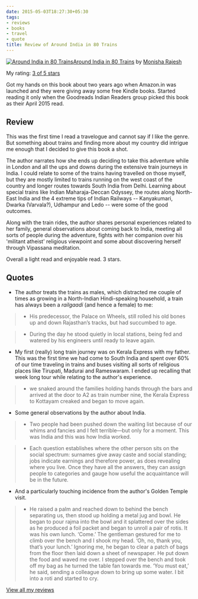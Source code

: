 ```yaml
---
date: 2015-05-03T18:27:30+05:30
tags:
- reviews
- books
- travel
- quote
title: Review of Around India in 80 Trains
---
```


[![Around India in 80 Trains](https://d.gr-assets.com/books/1427773672m/23574064.jpg)](https://www.goodreads.com/book/show/23574064-around-india-in-80-trains)[Around India in 80 Trains](https://www.goodreads.com/book/show/23574064-around-india-in-80-trains) by [Monisha Rajesh](https://www.goodreads.com/author/show/6473444.Monisha_Rajesh)

My rating: [3 of 5 stars](https://www.goodreads.com/review/show/653923953)

Got my hands on this book about two years ago when Amazon.in was launched and they were giving away some free Kindle books. Started reading it only when the Goodreads Indian Readers group picked this book as their April 2015 read.

## Review
This was the first time I read a travelogue and cannot say if I like the genre. But something about trains and finding more about my country did intrigue me enough that I decided to give this book a shot.

The author narrates how she ends up deciding to take this adventure while in London and all the ups and downs during the extensive train journeys in India. I could relate to some of the trains having travelled on those myself, but they are mostly limited to trains running on the west coast of the country and longer routes towards South India from Delhi. Learning about special trains like Indian Maharaja-Deccan Odyssey, the routes along North-East India and the 4 extreme tips of Indian Railways -- Kanyakumari, Dwarka (Varvala?), Udhampur and Ledo -- were some of the good outcomes.

Along with the train rides, the author shares personal experiences related to her family, general observations about coming back to India, meeting all sorts of people during the adventure, fights with her companion over his 'militant atheist' religious viewpoint and some about discovering herself through Vipassana meditation.

Overall a light read and enjoyable read. 3 stars.

## Quotes

- The author treats the trains as males, which distracted me couple of times as growing in a North-Indian Hindi-speaking household, a train has always been a _railgaadi_ (and hence a female) to me:

> - His predecessor, the Palace on Wheels, still rolled his old bones up and down Rajasthan’s tracks, but had succumbed to age.
    
> - During the day he stood quietly in local stations, being fed and watered by his engineers until ready to leave again.

- My first (really) long train journey was on Kerala Express with my father. This was the first time we had come to South India and spent over 60% of our time traveling in trains and buses visiting all sorts of religious places like Tirupati, Madurai and Rameswaram. I ended up recalling that week long tour while relating to the author's experience.

> - we snaked around the families holding hands through the bars and arrived at the door to A2 as train number nine, the Kerala Express to Kottayam creaked and began to move again.

- Some general observations by the author about India.

> - Two people had been pushed down the waiting list because of our whims and fancies and I felt terrible—but only for a moment. This was India and this was how India worked.

> - Each question establishes where the other person sits on the social spectrum: surnames give away caste and social standing; jobs indicate earnings and therefore power, as does revealing where you live. Once they have all the answers, they can assign people to categories and gauge how useful the acquaintance will be in the future.

- And a particularly touching incidence from the author's Golden Temple visit.

> - He raised a palm and reached down to behind the bench separating us, then stood up holding a metal jug and bowl. He began to pour rajma into the bowl and it splattered over the sides as he produced a foil packet and began to unroll a pair of rotis. It was his own lunch. ‘Come.’ The gentleman gestured for me to climb over the bench and I shook my head. ‘Oh, no, thank you, that’s your lunch.’ Ignoring me, he began to clear a patch of bags from the floor then laid down a sheet of newspaper. He put down the food and waved me over. I stepped over the bench and took off my bag as he turned the table fan towards me. ‘You must eat,’ he said, sending a colleague down to bring up some water. I bit into a roti and started to cry.

[View all my reviews](https://www.goodreads.com/review/list/6520743-kartik-singhal)
